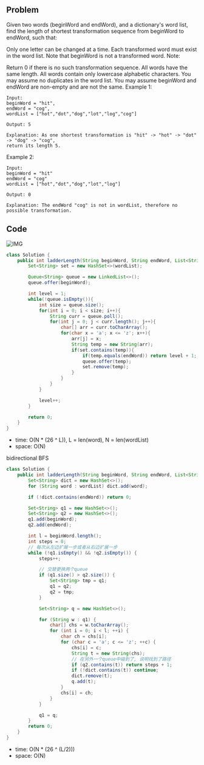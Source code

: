 ## Problem

Given two words (beginWord and endWord), and a dictionary's word list, find the length of shortest transformation sequence from beginWord to endWord, such that:

Only one letter can be changed at a time.
Each transformed word must exist in the word list. Note that beginWord is not a transformed word.
Note:

Return 0 if there is no such transformation sequence.
All words have the same length.
All words contain only lowercase alphabetic characters.
You may assume no duplicates in the word list.
You may assume beginWord and endWord are non-empty and are not the same.
Example 1:

```
Input:
beginWord = "hit",
endWord = "cog",
wordList = ["hot","dot","dog","lot","log","cog"]

Output: 5

Explanation: As one shortest transformation is "hit" -> "hot" -> "dot" -> "dog" -> "cog",
return its length 5.
```

Example 2:

```
Input:
beginWord = "hit"
endWord = "cog"
wordList = ["hot","dot","dog","lot","log"]

Output: 0

Explanation: The endWord "cog" is not in wordList, therefore no possible transformation.
```

## Code

![IMG](assets/127-1.png)

```java
class Solution {
    public int ladderLength(String beginWord, String endWord, List<String> wordList) {
        Set<String> set = new HashSet<>(wordList);

        Queue<String> queue = new LinkedList<>();
        queue.offer(beginWord);

        int level = 1;
        while(!queue.isEmpty()){
            int size = queue.size();
            for(int i = 0; i < size; i++){
                String curr = queue.poll();
                for(int j = 0; j < curr.length(); j++){
                    char[] arr = curr.toCharArray();
                    for(char x = 'a'; x <= 'z'; x++){
                        arr[j] = x;
                        String temp = new String(arr);
                        if(set.contains(temp)){
                            if(temp.equals(endWord)) return level + 1;
                            queue.offer(temp);
                            set.remove(temp);
                        }
                    }
                }
            }

            level++;
        }

        return 0;
    }
}
```

- time: O(N \* (26 ^ L)), L = len(word), N = len(wordList)
- space: O(N)

bidirectional BFS

```java
class Solution {
    public int ladderLength(String beginWord, String endWord, List<String> wordList) {
        Set<String> dict = new HashSet<>();
        for (String word : wordList) dict.add(word);

        if (!dict.contains(endWord)) return 0;

        Set<String> q1 = new HashSet<>();
        Set<String> q2 = new HashSet<>();
        q1.add(beginWord);
        q2.add(endWord);

        int l = beginWord.length();
        int steps = 0;
        // 每次从左边扩展一步或者从右边扩展一步
        while (!q1.isEmpty() && !q2.isEmpty()) {
            steps++;

            // 交替更换两个queue
            if (q1.size() > q2.size()) {
                Set<String> tmp = q1;
                q1 = q2;
                q2 = tmp;
            }

            Set<String> q = new HashSet<>();

            for (String w : q1) {
                char[] chs = w.toCharArray();
                for (int i = 0; i < l; ++i) {
                    char ch = chs[i];
                    for (char c = 'a'; c <= 'z'; ++c) {
                        chs[i] = c;
                        String t = new String(chs);
                        // 在另外一个queue中碰到了, 说明找到了路径
                        if (q2.contains(t)) return steps + 1;
                        if (!dict.contains(t)) continue;
                        dict.remove(t);
                        q.add(t);
                    }
                    chs[i] = ch;
                }
            }

            q1 = q;
        }
        return 0;
    }
}
```

- time: O(N \* (26 ^ (L/2)))
- space: O(N)
